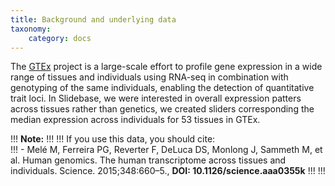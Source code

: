 ```yaml
---
title: Background and underlying data
taxonomy:
    category: docs
---
```

The [GTEx](http://www.gtexportal.org/)  project is a large-scale effort to profile gene expression in a wide range of tissues and individuals using RNA-seq in combination with genotyping of the same individuals, enabling the detection of quantitative trait loci. In Slidebase, we were interested in overall expression patters across tissues rather than genetics, we created sliders corresponding the median expression across individuals for 53 tissues in GTEx. 

!!! <i class="fa fa-exclamation-circle"></i> **Note:**
!!!
!!! If you use this data, you should cite:   
!!! -  Melé M, Ferreira PG, Reverter F, DeLuca DS, Monlong J, Sammeth M, et al. Human genomics. The human transcriptome across tissues and individuals. Science. 2015;348:660–5., **DOI: 10.1126/science.aaa0355k**
!!!
!!! 